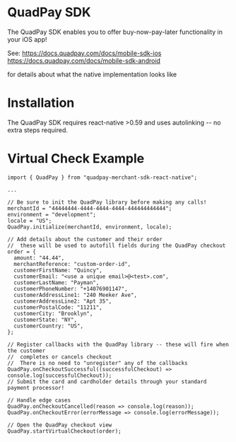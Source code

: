 QuadPay SDK
==============

The QuadPay SDK enables you to offer buy-now-pay-later functionality in your iOS app!

See:
https://docs.quadpay.com/docs/mobile-sdk-ios
https://docs.quadpay.com/docs/mobile-sdk-android

for details about what the native implementation looks like

Installation
============

The QuadPay SDK requires react-native >0.59 and uses autolinking -- no extra steps required.


Virtual Check Example
=======

```
import { QuadPay } from "quadpay-merchant-sdk-react-native";

...

// Be sure to init the QuadPay library before making any calls!
merchantId = "44444444-4444-4444-4444-444444444444";
environment = "development";
locale = "US";
QuadPay.initialize(merchantId, environment, locale);

// Add details about the customer and their order
//  these will be used to autofill fields during the QuadPay checkout
order = {
  amount: "44.44",
  merchantReference: "custom-order-id",
  customerFirstName: "Quincy",
  customerEmail: "<use a unique email>@<test>.com",
  customerLastName: "Payman",
  customerPhoneNumber: "+14076901147",
  customerAddressLine1: "240 Meeker Ave",
  customerAddressLine2: "Apt 35",
  customerPostalCode: "11211",
  customerCity: "Brooklyn",
  customerState: "NY",
  customerCountry: "US",
};

// Register callbacks with the QuadPay library -- these will fire when the customer
//  completes or cancels checkout
//  There is no need to "unregister" any of the callbacks
QuadPay.onCheckoutSuccessful((successfulCheckout) => console.log(successfulCheckout));
// Submit the card and cardholder details through your standard payment processor!

// Handle edge cases
QuadPay.onCheckoutCancelled(reason => console.log(reason));
QuadPay.onCheckoutError(errorMessage => console.log(errorMessage));

// Open the QuadPay checkout view
QuadPay.startVirtualCheckout(order);

```